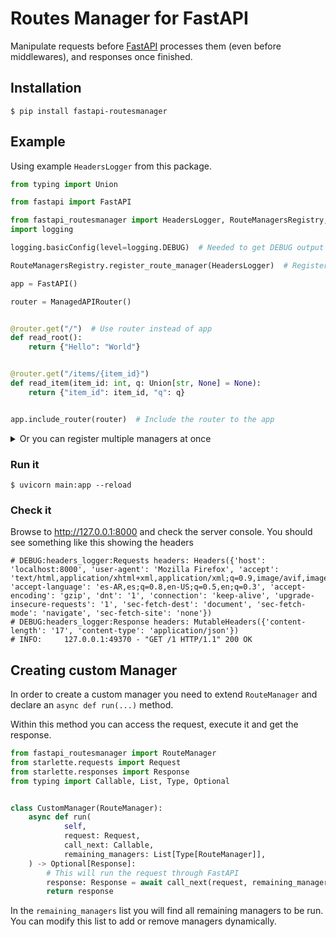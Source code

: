 # Routes Manager for FastAPI

Manipulate requests before [FastAPI](https://github.com/tiangolo/fastapi) processes them (even before middlewares), and responses once finished.

## Installation

```console
$ pip install fastapi-routesmanager
```


## Example

Using example `HeadersLogger` from this package.

```python
from typing import Union

from fastapi import FastAPI

from fastapi_routesmanager import HeadersLogger, RouteManagersRegistry, ManagedAPIRouter
import logging

logging.basicConfig(level=logging.DEBUG)  # Needed to get DEBUG output

RouteManagersRegistry.register_route_manager(HeadersLogger)  # Register manager

app = FastAPI()

router = ManagedAPIRouter()


@router.get("/")  # Use router instead of app
def read_root():
    return {"Hello": "World"}


@router.get("/items/{item_id}")
def read_item(item_id: int, q: Union[str, None] = None):
    return {"item_id": item_id, "q": q}


app.include_router(router)  # Include the router to the app

```

<details>
<summary>Or you can register multiple managers at once</summary>

```python
RouteManagersRegistry.register_route_managers([
    HeadersLogger,
    ExceptionLogger
])
```
</details>

### Run it

```console
$ uvicorn main:app --reload
```

### Check it

Browse to http://127.0.0.1:8000 and check the server console.
You should see something like this showing the headers

```console
# DEBUG:headers_logger:Requests headers: Headers({'host': 'localhost:8000', 'user-agent': 'Mozilla Firefox', 'accept': 'text/html,application/xhtml+xml,application/xml;q=0.9,image/avif,image/webp,*/*;q=0.8', 'accept-language': 'es-AR,es;q=0.8,en-US;q=0.5,en;q=0.3', 'accept-encoding': 'gzip', 'dnt': '1', 'connection': 'keep-alive', 'upgrade-insecure-requests': '1', 'sec-fetch-dest': 'document', 'sec-fetch-mode': 'navigate', 'sec-fetch-site': 'none'})
# DEBUG:headers_logger:Response headers: MutableHeaders({'content-length': '17', 'content-type': 'application/json'})
# INFO:     127.0.0.1:49370 - "GET /1 HTTP/1.1" 200 OK
```

## Creating custom Manager

In order to create a custom manager you need to extend `RouteManager` and declare an `async def run(...)` method.

Within this method you can access the request, execute it and get the response.

```python
from fastapi_routesmanager import RouteManager
from starlette.requests import Request
from starlette.responses import Response
from typing import Callable, List, Type, Optional


class CustomManager(RouteManager):
    async def run(
            self,
            request: Request,
            call_next: Callable,
            remaining_managers: List[Type[RouteManager]],
    ) -> Optional[Response]:
        # This will run the request through FastAPI  
        response: Response = await call_next(request, remaining_managers)
        return response

```

In the `remaining_managers` list you will find all remaining managers to be run. You can modify this list to add or remove managers dynamically.
